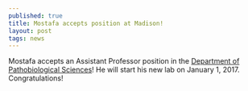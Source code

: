 ```yaml
---
published: true
title: Mostafa accepts position at Madison!
layout: post
tags: news
---
```

Mostafa accepts an Assistant Professor position in the [Department of Pathobiological Sciences](https://urldefense.proofpoint.com/v2/url?u=http-3A__www.vetmed.wisc.edu_departments_pathobiological-2Dsciences_&d=CwMFaQ&c=yHlS04HhBraes5BQ9ueu5zKhE7rtNXt_d012z2PA6ws&r=dAxu1J23xviA2PFF43paj6gsSJgZJR17bCyaz4IRfmh0foHPzMwJpWLFiFpEmP-0&m=Ml9H0uoNdYobkBn1IE8kcvv1Cq3IPW_hQb5I27x1xk4&s=_g88NnulDBnTxL8e77eWRkHMoycBykNBH4pJHBftkek&e=)! He will start his new lab on January 1, 2017. Congratulations!